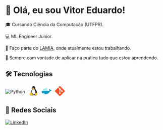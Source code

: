 <h1>👋 Olá, eu sou Vitor Eduardo!</h1>
<p>🎓 Cursando Ciência da Computação (UTFPR).</p>
<p>💻 ML Engineer Junior.</p>
<p>🏢 Faço parte do <a href="https://www.lamia-edu.com/" target="_blank">LAMIA</a>, onde atualmente estou trabalhando.</p>
<p>📝 Sempre com vontade de aplicar na prática tudo que estou aprendendo.</p>

<h2>🛠 Tecnologias</h2>
<div style="display: flex; gap: 10px; align-items: center;">
    <a target="_blank"><img src="https://cdn.jsdelivr.net/gh/devicons/devicon/icons/python/python-original.svg" alt="Python" width="32" height="32"></a>
    <a target="_blank"><img src="https://raw.githubusercontent.com/devicons/devicon/ca28c779441053191ff11710fe24a9e6c23690d6/icons/linux/linux-original.svg" alt="Linux" width="32" height="32"></a>
    <a target="_blank"><img src="https://raw.githubusercontent.com/devicons/devicon/ca28c779441053191ff11710fe24a9e6c23690d6/icons/docker/docker-plain.svg" alt="Docker" width="32" height="32"></a>
    <a target="_blank"><img src="https://raw.githubusercontent.com/devicons/devicon/ca28c779441053191ff11710fe24a9e6c23690d6/icons/git/git-original.svg" alt="Git" width="32" height="32"></a>
</div>

<h2>📱 Redes Sociais</h2>
<div style="display: flex; gap: 10px; align-items: center;">
    <a href="https://www.linkedin.com/in/vitor-eduardo-de-lima-kenor-803464273/" target="_blank">
        <img src="https://cdn.jsdelivr.net/gh/devicons/devicon/icons/linkedin/linkedin-original.svg" alt="LinkedIn" width="32" height="32">
    </a>
</div>
